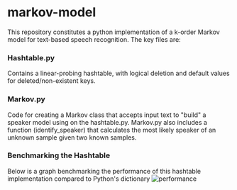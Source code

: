 # markov-model
This repository constitutes a python implementation of a k-order Markov model for text-based speech recognition. The key files are:

### Hashtable.py
Contains a linear-probing hashtable, with logical deletion and default values for deleted/non-existent keys.

### Markov.py
Code for creating a Markov class that accepts input text to "build" a speaker model using on the hashtable.py. Markov.py also includes a function (identify_speaker) that calculates the most likely speaker of an unknown sample given two known samples.


### Benchmarking the Hashtable
Below is a graph benchmarking the performance of this hashtable implementation compared to Python's dictionary
![performance](https://user-images.githubusercontent.com/107568169/211171429-8c248c16-2c0c-4f1a-9109-a7df9113faf1.png)


